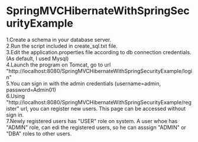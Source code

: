 # SpringMVCHibernateWithSpringSecurityExample


1.Create a schema in your database server.<br/>
2.Run the script included in create_sql.txt file.<br/>
3.Edit the application.properties file according to db connection credentials. (As default, I used Mysql)<br/>
4.Launch the program on Tomcat, go to url "http://localhost:8080/SpringMVCHibernateWithSpringSecurityExample/login"<br/>
5.You can sign in with the admin credentials (username=admin, password=Admin01)<br/>
6.Using "http://localhost:8080/SpringMVCHibernateWithSpringSecurityExample/register" url, you can register new users. This page can be accessed without sign in.<br/>
7.Newly registered users has "USER" role on system. A user whoe has "ADMIN" role, can edi the registered users, so he can asssign "ADMIN" or "DBA" roles to other users.<br/>
